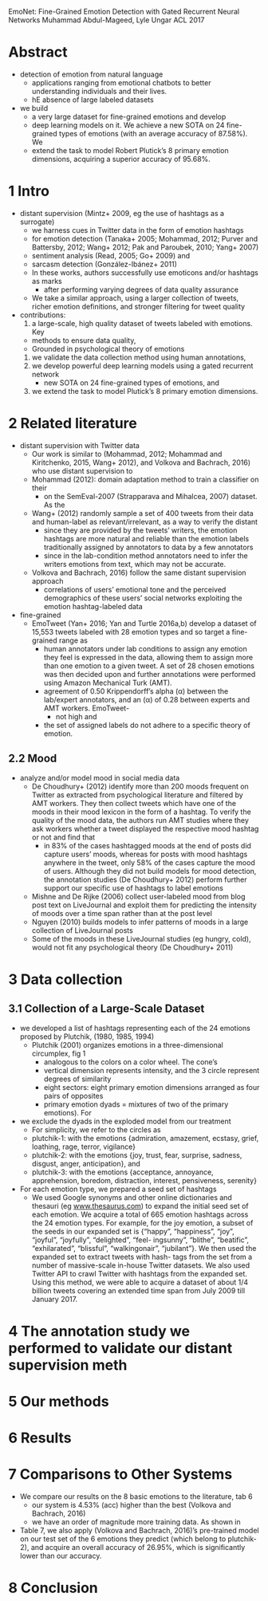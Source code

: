 EmoNet: Fine-Grained Emotion Detection with Gated Recurrent Neural Networks
Muhammad Abdul-Mageed, Lyle Ungar
ACL 2017

# Abstract

* detection of emotion from natural language
  * applications ranging from emotional chatbots to
    better understanding individuals and their lives.
  * hE absence of large labeled datasets
* we build
  * a very large dataset for fine-grained emotions and develop
  * deep learning models on it. We achieve a new SOTA on
    24 fine-grained types of emotions (with an average accuracy of 87.58%). We
  * extend the task to model Robert Plutick’s 8 primary emotion dimensions,
    acquiring a superior accuracy of 95.68%.

# 1 Intro

* distant supervision (Mintz+ 2009, eg the use of hashtags as a surrogate)
  * we harness cues in Twitter data in the form of emotion hashtags
  * for emotion detection (Tanaka+ 2005; Mohammad, 2012;
    Purver and Battersby, 2012; Wang+ 2012; Pak and Paroubek, 2010; Yang+ 2007)
  * sentiment analysis (Read, 2005; Go+ 2009) and
  * sarcasm detection (González-Ibánez+ 2011)
  * In these works, authors successfully use emoticons and/or hashtags as marks
    * after performing varying degrees of data quality assurance
  * We take a similar approach, using a larger collection of tweets,
    richer emotion definitions, and stronger filtering for tweet quality
* contributions:
  1. a large-scale, high quality dataset of tweets labeled with emotions. Key
    * methods to ensure data quality,
    * Grounded in psychological theory of emotions
  1. we validate the data collection method using human annotations,
  1. we develop powerful deep learning models using a gated recurrent network
     * new SOTA on 24 fine-grained types of emotions, and
  1. we extend the task to model Plutick’s 8 primary emotion dimensions.

# 2 Related literature

* distant supervision with Twitter data
  * Our work is similar to (Mohammad, 2012; Mohammad and Kiritchenko, 2015,
    Wang+ 2012), and Volkova and Bachrach, 2016) who use distant supervision to
  * Mohammad (2012): domain adaptation method to train a classifier on their
    * on the SemEval-2007 (Strapparava and Mihalcea, 2007) dataset.  As the
  * Wang+ (2012) randomly sample a set of 400 tweets from their data and
    human-label as relevant/irrelevant, as a way to verify the distant
    * since they are provided by the tweets’ writers, the emotion hashtags are
      more natural and reliable than the emotion labels traditionally assigned
      by annotators to data by a few annotators
    * since in the lab-condition method annotators need to infer the writers
      emotions from text, which may not be accurate.
  * Volkova and Bachrach, 2016) follow the same distant supervision approach
    * correlations of users’ emotional tone and the perceived demographics of
      these users’ social networks exploiting the emotion hashtag-labeled data
* fine-grained
  * EmoTweet (Yan+ 2016; Yan and Turtle 2016a,b) develop a dataset of 15,553
    tweets labeled with 28 emotion types and so target a fine-grained range as
    * human annotators under lab conditions to assign any emotion they feel is
      expressed in the data, allowing them to assign more than one emotion to a
      given tweet. A set of 28 chosen emotions was then decided upon and
      further annotations were performed using Amazon Mechanical Turk (AMT).
    * agreement of 0.50 Krippendorff’s alpha (α) between the lab/expert
      annotators, and an (α) of 0.28 between experts and AMT workers. EmoTweet-
      * not high and
    * the set of assigned labels do not adhere to a specific theory of emotion.

## 2.2 Mood

* analyze and/or model mood in social media data
  * De Choudhury+ (2012) identify more than 200 moods frequent on Twitter as
    extracted from psychological literature and filtered by AMT workers. They
    then collect tweets which have one of the moods in their mood lexicon in
    the form of a hashtag. To verify the quality of the mood data, the authors
    run AMT studies where they ask workers whether a tweet displayed the
    respective mood hashtag or not and find that
    * in 83% of the cases hashtagged moods at the end of posts did capture
      users’ moods, whereas for posts with mood hashtags anywhere in the tweet,
      only 58% of the cases capture the mood of users. Although they did not
      build models for mood detection, the annotation studies (De Choudhury+
      2012) perform further support our specific use of hashtags to label
      emotions
  * Mishne and De Rijke (2006) collect user-labeled mood from blog post text on
    LiveJournal and exploit them for predicting the intensity of moods over a
    time span rather than at the post level
  * Nguyen (2010) builds models to infer patterns of moods in a large
    collection of LiveJournal posts
  * Some of the moods in these LiveJournal studies (eg hungry, cold), would not
    fit any psychological theory (De Choudhury+ 2011)

# 3 Data collection

## 3.1 Collection of a Large-Scale Dataset

* we developed a list of hashtags representing each of the 24 emotions proposed
  by Plutchik, (1980, 1985, 1994)
  * Plutchik (2001) organizes emotions in a three-dimensional circumplex, fig 1
    * analogous to the colors on a color wheel.  The cone’s
    * vertical dimension represents intensity, and the 3 circle represent
      degrees of similarity
    * eight sectors: eight primary emotion dimensions
      arranged as four pairs of opposites
    * primary emotion dyads = mixtures of two of the primary emotions). For
* we exclude the dyads in the exploded model from our treatment
  * For simplicity, we refer to the circles as
  * plutchik-1: with the emotions
    {admiration, amazement, ecstasy, grief, loathing, rage, terror, vigilance}
  * plutchik-2: with the emotions
    {joy, trust, fear, surprise, sadness, disgust, anger, anticipation}, and
  * plutchik-3: with the emotions {acceptance, annoyance, apprehension,
    boredom, distraction, interest, pensiveness, serenity}
* For each emotion type, we prepared a seed set of hashtags
  * We used Google synonyms and other online dictionaries and thesauri (eg
    www.thesaurus.com) to expand the initial seed set of each emotion. We
    acquire a total of 665 emotion hashtags across the 24 emotion types. For
    example, for the joy emotion, a subset of the seeds in our expanded set is
    {“happy”, “happiness”, “joy”, “joyful”, “joyfully”, “delighted”, “feel-
    ingsunny”, “blithe”, “beatific”, “exhilarated”, “blissful”, “walkingonair”,
    “jubilant”}. We then used the expanded set to extract tweets with hash-
    tags from the set from a number of massive-scale in-house Twitter datasets.
    We also used Twitter API to crawl Twitter with hashtags from the expanded
    set.  Using this method, we were able to acquire a dataset of about 1/4
    billion tweets covering an extended time span from July 2009 till January
    2017.

# 4 The annotation study we performed to validate our distant supervision meth

# 5 Our methods

# 6 Results

# 7 Comparisons to Other Systems

* We compare our results on the 8 basic emotions to the literature, tab 6
  * our system is 4.53% (acc) higher than the best (Volkova and Bachrach, 2016)
  * we have an order of magnitude more training data.  As shown in
* Table 7, we also apply (Volkova and Bachrach, 2016)’s pre-trained model on
  our test set of the 6 emotions they predict (which belong to plutchik-2), and
  acquire an overall accuracy of 26.95%, which is significantly lower than
  our accuracy.

# 8 Conclusion
